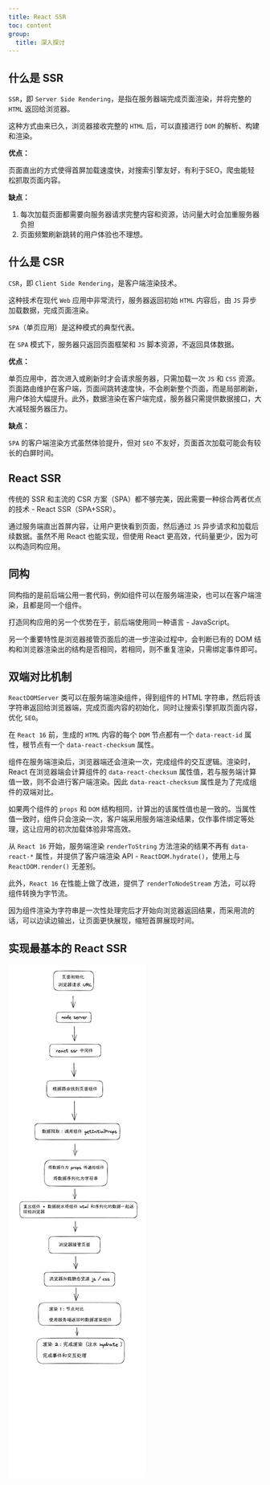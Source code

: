 ```yaml
---
title: React SSR
toc: content
group:
  title: 深入探讨
---
```


## 什么是 SSR

`SSR`，即 `Server Side Rendering`，是指在服务器端完成页面渲染，并将完整的 `HTML` 返回给浏览器。

这种方式由来已久，浏览器接收完整的 `HTML` 后，可以直接进行 `DOM` 的解析、构建和渲染。

**优点：**

页面直出的方式使得首屏加载速度快，对搜索引擎友好，有利于SEO，爬虫能轻松抓取页面内容。

**缺点：**

1. 每次加载页面都需要向服务器请求完整内容和资源，访问量大时会加重服务器负担
2. 页面频繁刷新跳转的用户体验也不理想。

## 什么是 CSR

`CSR`，即 `Client Side Rendering`，是客户端渲染技术。

这种技术在现代 `Web` 应用中非常流行，服务器返回初始 `HTML` 内容后，由 `JS` 异步加载数据，完成页面渲染。

`SPA`（单页应用）是这种模式的典型代表。

在 `SPA` 模式下，服务器只返回页面框架和 `JS` 脚本资源，不返回具体数据。

**优点：**

单页应用中，首次进入或刷新时才会请求服务器，只需加载一次 `JS` 和 `CSS` 资源。页面路由维护在客户端，页面间跳转速度快，不会刷新整个页面，而是局部刷新，用户体验大幅提升。此外，数据渲染在客户端完成，服务器只需提供数据接口，大大减轻服务器压力。

**缺点：**

`SPA` 的客户端渲染方式虽然体验提升，但对 `SEO` 不友好，页面首次加载可能会有较长的白屏时间。

## React SSR

传统的 SSR 和主流的 CSR 方案（SPA）都不够完美，因此需要一种综合两者优点的技术 - React SSR（SPA+SSR）。

通过服务端直出首屏内容，让用户更快看到页面，然后通过 `JS` 异步请求和加载后续数据。虽然不用 React 也能实现，但使用 React 更高效，代码量更少，因为可以构造同构应用。

## 同构

同构指的是前后端公用一套代码，例如组件可以在服务端渲染，也可以在客户端渲染，且都是同一个组件。

打造同构应用的另一个优势在于，前后端使用同一种语言 - JavaScript。

另一个重要特性是浏览器接管页面后的进一步渲染过程中，会判断已有的 DOM 结构和浏览器渲染出的结构是否相同，若相同，则不重复渲染，只需绑定事件即可。

## 双端对比机制

`ReactDOMServer` 类可以在服务端渲染组件，得到组件的 HTML 字符串，然后将该字符串返回给浏览器端，完成页面内容的初始化，同时让搜索引擎抓取页面内容，优化 `SEO`。

在 `React 16` 前，生成的 `HTML` 内容的每个 `DOM` 节点都有一个 `data-react-id` 属性，根节点有一个 `data-react-checksum` 属性。

组件在服务端渲染后，浏览器端还会渲染一次，完成组件的交互逻辑。渲染时，React 在浏览器端会计算组件的 `data-react-checksum` 属性值，若与服务端计算值一致，则不会进行客户端渲染。因此 `data-react-checksum` 属性是为了完成组件的双端对比。

如果两个组件的 `props` 和 `DOM` 结构相同，计算出的该属性值也是一致的。当属性值一致时，组件只会渲染一次，客户端采用服务端渲染结果，仅作事件绑定等处理，这让应用的初次加载体验非常高效。

从 `React 16` 开始，服务端渲染 `renderToString` 方法渲染的结果不再有 `data-react-*` 属性，并提供了客户端渲染 API - `ReactDOM.hydrate()`，使用上与 `ReactDOM.render()` 无差别。

此外，`React 16` 在性能上做了改进，提供了 `renderToNodeStream` 方法，可以将组件转换为字节流。

因为组件渲染为字符串是一次性处理完后才开始向浏览器返回结果，而采用流的话，可以边读边输出，让页面更快展现，缩短首屏展现时间。

## 实现最基本的 React SSR

![20240624225145](https://raw.githubusercontent.com/chuenwei0129/my-picgo-repo/master/react/20240624225145.png)
